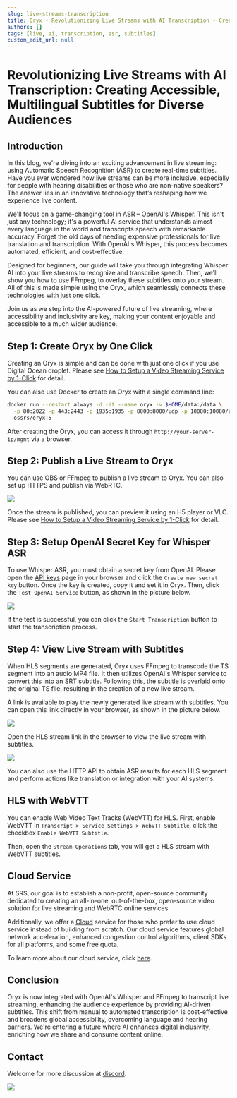 ```yaml
---
slug: live-streams-transcription
title: Oryx - Revolutionizing Live Streams with AI Transcription - Creating Accessible, Multilingual Subtitles for Diverse Audiences
authors: []
tags: [live, ai, transcription, asr, subtitles]
custom_edit_url: null
---
```


# Revolutionizing Live Streams with AI Transcription: Creating Accessible, Multilingual Subtitles for Diverse Audiences

## Introduction

In this blog, we're diving into an exciting advancement in live streaming: using Automatic Speech 
Recognition (ASR) to create real-time subtitles. Have you ever wondered how live streams can be more 
inclusive, especially for people with hearing disabilities or those who are non-native speakers? 
The answer lies in an innovative technology that’s reshaping how we experience live content.

<!--truncate-->

We'll focus on a game-changing tool in ASR – OpenAI's Whisper. This isn't just any technology; it's 
a powerful AI service that understands almost every language in the world and transcripts speech 
with remarkable accuracy. Forget the old days of needing expensive professionals for live translation 
and transcription. With OpenAI's Whisper, this process becomes automated, efficient, and cost-effective.

Designed for beginners, our guide will take you through integrating Whisper AI into your live streams 
to recognize and transcribe speech. Then, we'll show you how to use FFmpeg, to overlay these subtitles 
onto your stream. All of this is made simple using the Oryx, which seamlessly connects these 
technologies with just one click.

Join us as we step into the AI-powered future of live streaming, where accessibility and inclusivity 
are key, making your content enjoyable and accessible to a much wider audience.

## Step 1: Create Oryx by One Click

Creating an Oryx is simple and can be done with just one click if you use Digital Ocean droplet.
Please see [How to Setup a Video Streaming Service by 1-Click](./2022-04-09-Oryx-Tutorial.md) for detail.

You can also use Docker to create an Oryx with a single command line:

```bash
docker run --restart always -d -it --name oryx -v $HOME/data:/data \
  -p 80:2022 -p 443:2443 -p 1935:1935 -p 8000:8000/udp -p 10080:10080/udp \
  ossrs/oryx:5
```

After creating the Oryx, you can access it through `http://your-server-ip/mgmt` via a browser.

## Step 2: Publish a Live Stream to Oryx

You can use OBS or FFmpeg to publish a live stream to Oryx. You can also set up HTTPS and publish via WebRTC.

![](/img/blog-2023-11-28-01.png)

Once the stream is published, you can preview it using an H5 player or VLC.
Please see [How to Setup a Video Streaming Service by 1-Click](./2022-04-09-Oryx-Tutorial.md) for detail.

## Step 3: Setup OpenAI Secret Key for Whisper ASR

To use Whisper ASR, you must obtain a secret key from OpenAI. Please open the [API keys](https://platform.openai.com/api-keys) 
page in your browser and click the `Create new secret key` button. Once the key is created, copy it and set it in Oryx. 
Then, click the `Test OpenAI Service` button, as shown in the picture below.

![](/img/blog-2023-11-28-03.png)

If the test is successful, you can click the `Start Transcription` button to start the transcription process.

## Step 4: View Live Stream with Subtitles

When HLS segments are generated, Oryx uses FFmpeg to transcode the TS segment into an audio MP4 file. 
It then utilizes OpenAI's Whisper service to convert this into an SRT subtitle. Following this, the subtitle 
is overlaid onto the original TS file, resulting in the creation of a new live stream.

A link is available to play the newly generated live stream with subtitles. You can open this link directly 
in your browser, as shown in the picture below.

![](/img/blog-2023-11-28-05.png)

Open the HLS stream link in the browser to view the live stream with subtitles.

![](/img/blog-2023-11-28-07.png)

You can also use the HTTP API to obtain ASR results for each HLS segment and perform actions like translation 
or integration with your AI systems.

## HLS with WebVTT

You can enable Web Video Text Tracks (WebVTT) for HLS. First, enable WebVTT in `Transcript > Service Settings > WebVTT Subtitle`,
click the checkbox `Enable WebVTT Subtitle`.

Then, open the `Stream Operations` tab, you will get a HLS stream with WebVTT subtitles.

## Cloud Service

At SRS, our goal is to establish a non-profit, open-source community dedicated to creating an all-in-one,
out-of-the-box, open-source video solution for live streaming and WebRTC online services.

Additionally, we offer a [Cloud](../cloud) service for those who prefer to use cloud service instead of building from
scratch. Our cloud service features global network acceleration, enhanced congestion control algorithms,
client SDKs for all platforms, and some free quota.

To learn more about our cloud service, click [here](../cloud).

## Conclusion

Oryx is now integrated with OpenAI's Whisper and FFmpeg to transcript live streaming, enhancing the 
audience experience by providing AI-driven subtitles. This shift from manual to automated transcription is 
cost-effective and broadens global accessibility, overcoming language and hearing barriers. We're entering 
a future where AI enhances digital inclusivity, enriching how we share and consume content online.

## Contact

Welcome for more discussion at [discord](https://discord.gg/bQUPDRqy79).

![](https://ossrs.io/gif/v1/sls.gif?site=ossrs.io&path=/lts/blog-en/23-11-28-Oryx-Live-Streams-Transcription)
